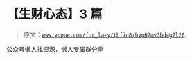 # 【生财心态】3 篇

> 原文：[`www.yuque.com/for_lazy/thfiu8/hvp62mv3bd4g7l26`](https://www.yuque.com/for_lazy/thfiu8/hvp62mv3bd4g7l26)

<ne-p id="u74035073" data-lake-id="u74035073"><ne-text id="u90ed9da0">公众号懒人找资源，懒人专属群分享</ne-text></ne-p>